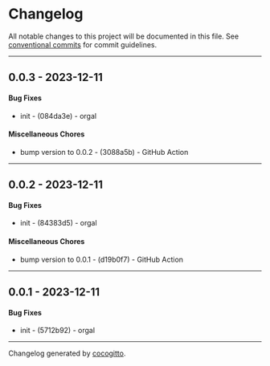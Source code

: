 # Changelog
All notable changes to this project will be documented in this file. See [conventional commits](https://www.conventionalcommits.org/) for commit guidelines.

- - -
## 0.0.3 - 2023-12-11
#### Bug Fixes
- init - (084da3e) - orgal
#### Miscellaneous Chores
- bump version to 0.0.2 - (3088a5b) - GitHub Action
- - -

## 0.0.2 - 2023-12-11
#### Bug Fixes
- init - (84383d5) - orgal
#### Miscellaneous Chores
- bump version to 0.0.1 - (d19b0f7) - GitHub Action
- - -

## 0.0.1 - 2023-12-11
#### Bug Fixes
- init - (5712b92) - orgal
- - -

Changelog generated by [cocogitto](https://github.com/cocogitto/cocogitto).
